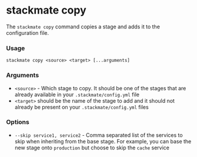 # stackmate copy

The `stackmate copy` command copies a stage and adds it to the configuration file.

### Usage

```
stackmate copy <source> <target> [...arguments]
```

### Arguments

* `<source>` - Which stage to copy. It should be one of the stages that are already available in your `.stackmate/config.yml` file
* `<target>` should be the name of the stage to add and it should not already be present on your `.stackmate/config.yml` files

### Options

* `--skip service1, service2` - Comma separated list of the services to skip when inheriting from the base stage. For example, you can base the new stage onto `production` but choose to skip the `cache` service
